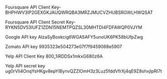 Foursquare API Client Key-
BHPHWV3IP2GEXGKJAUQWRQBA3MRZJMUCVZHUBSRGWLHWQSAT

Foursquare API Client Secret Key-
RYKN5DV53IUFZ1ZDN15NEMTPQZSL30MHTDI4FDFAWQP0VJYM

Google API key
AIzaSyBoxkcig6WGA5AFY5unoUK6PK58bUfpZwg

Zomato API key
9935323e504273e07f7f9459088e5907


Yelp API Client Key
800_1iRDDSx1mkxG680z6A

Yelp API secret key
ug0rVli4OnqYsHKgv8epYIBynvQZZlOmH3z3Luz5fddVfrXj4qE9Z8shxjlpRI7t

